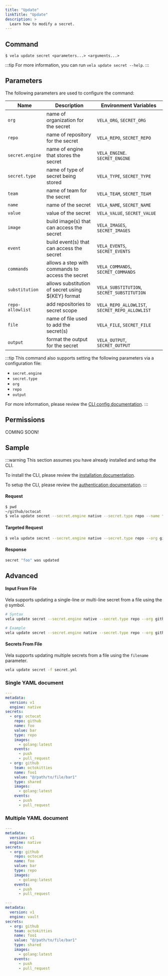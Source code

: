 ```yaml
---
title: "Update"
linkTitle: "Update"
description: >
  Learn how to modify a secret.
---
```


## Command

```
$ vela update secret <parameters...> <arguments...>
```

:::tip
For more information, you can run `vela update secret --help`.
:::

## Parameters

The following parameters are used to configure the command:

| Name             | Description                                         | Environment Variables                      |
| ---------------  | ------------------------------------------------    | ----------------------------------------- |
| `org`            | name of organization for the secret                 | `VELA_ORG`, `SECRET_ORG`                   |
| `repo`           | name of repository for the secret                   | `VELA_REPO`, `SECRET_REPO`                 |
| `secret.engine`  | name of engine that stores the secret               | `VELA_ENGINE`. `SECRET_ENGINE`             |
| `secret.type`    | name of type of secret being stored                 | `VELA_TYPE`, `SECRET_TYPE`                 |
| `team`           | name of team for the secret                         | `VELA_TEAM`, `SECRET_TEAM`                 |
| `name`           | name of the secret                                  | `VELA_NAME`, `SECRET_NAME`                 |
| `value`          | value of the secret                                 | `VELA_VALUE`, `SECRET_VALUE`               |
| `image`          | build image(s) that can access the secret           | `VELA_IMAGES`, `SECRET_IMAGES`             |
| `event`          | build event(s) that can access the secret           | `VELA_EVENTS`, `SECRET_EVENTS`             |
| `commands`       | allows a step with commands to access the secret    | `VELA_COMMANDS`, `SECRET_COMMANDS`         |
| `substitution`   | allows substitution of secret using $\{KEY\} format | `VELA_SUBSTITUTION`, `SECRET_SUBSTITUTION` |
| `repo-allowlist` | add repositories to secret scope                    | `VELA_REPO_ALLOWLIST`, `SECRET_REPO_ALLOWLIST` |
| `file`           | name of file used to add the secret(s)              | `VELA_FILE`, `SECRET_FILE`                 |
| `output`         | format the output for the secret                    | `VELA_OUTPUT`, `SECRET_OUTPUT`             |

:::tip
This command also supports setting the following parameters via a configuration file:

- `secret.engine`
- `secret.type`
- `org`
- `repo`
- `output`

For more information, please review the [CLI config documentation](/docs/reference/cli/config/config.md).
:::

## Permissions

COMING SOON!

## Sample

:::warning
This section assumes you have already installed and setup the CLI.

To install the CLI, please review the [installation documentation](/docs/reference/cli/install.md).

To setup the CLI, please review the [authentication documentation](/docs/reference/cli/authentication.md).
:::

#### Request

```sh
$ pwd
~/github/octocat
$ vela update secret --secret.engine native --secret.type repo --name foo --value bar
```

#### Targeted Request

```sh
$ vela update secret --secret.engine native --secret.type repo --org github --repo octocat --name foo --value bar
```

#### Response

```sh
secret "foo" was updated
```

## Advanced

#### Input From File

Vela supports updating a single-line or multi-line secret from a file using the `@` symbol.

```sh
# Syntax
vela update secret --secret.engine native --secret.type repo --org github --repo octocat --name foo --value @/path/to/file

# Example
vela update secret --secret.engine native --secret.type repo --org github --repo octocat --name foo --value @$HOME/tmp/secret.txt
```

#### Secrets From File

Vela supports updating multiple secrets from a file using the `filename` parameter.

```sh
vela update secret -f secret.yml
```

### Single YAML document

```yaml
---
metadata:
  version: v1
  engine: native
secrets:
  - org: octocat
    repo: github
    name: foo
    value: bar
    type: repo
    images:
      - golang:latest
    events:
      - push
      - pull_request
  - org: github
    team: octokitties
    name: foo1
    value: "@/path/to/file/bar1"
    type: shared
    images:
      - golang:latest
    events:
      - push
      - pull_request
```

### Multiple YAML document

```yaml
---
metadata:
  version: v1
  engine: native
secrets:
  - org: github
    repo: octocat
    name: foo
    value: bar
    type: repo
    images:
      - golang:latest
    events:
      - push
      - pull_request

---
metadata:
  version: v1
  engine: vault
secrets:
  - org: github
    team: octokitties
    name: foo1
    value: "@/path/to/file/bar1"
    type: shared
    images:
      - golang:latest
    events:
      - push
      - pull_request
```
